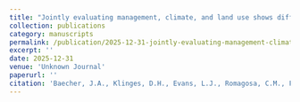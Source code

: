 ```yaml
---
title: "Jointly evaluating management, climate, and land use shows diffuse spread of an invading predatory snake"
collection: publications
category: manuscripts
permalink: /publication/2025-12-31-jointly-evaluating-management-climate-and-land-use-shows-diffuse-spread-of-an-invading-predatory-snake
excerpt: ''
date: 2025-12-31
venue: 'Unknown Journal'
paperurl: ''
citation: 'Baecher, J.A., Klinges, D.H., Evans, L.J., Romagosa, C.M., Fletcher Jr., R.J., Scheffers, B.R. (IN PREP). Jointly evaluating management, climate, and land use shows diffuse spread of an invading predatory snake. Draft Available.'
---
```

